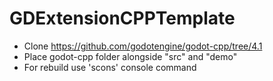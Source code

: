 # GDExtensionCPPTemplate

- Clone https://github.com/godotengine/godot-cpp/tree/4.1
- Place godot-cpp folder alongside "src" and "demo"
- For rebuild use 'scons' console command
